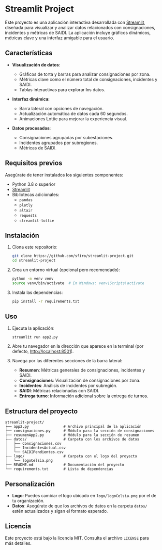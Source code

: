 # Streamlit Project

Este proyecto es una aplicación interactiva desarrollada con [Streamlit](https://streamlit.io/), diseñada para visualizar y analizar datos relacionados con consignaciones, incidentes y métricas de SAIDI. La aplicación incluye gráficos dinámicos, métricas clave y una interfaz amigable para el usuario.

## Características

- **Visualización de datos**:
  - Gráficos de torta y barras para analizar consignaciones por zona.
  - Métricas clave como el número total de consignaciones, incidentes y SAIDI.
  - Tablas interactivas para explorar los datos.

- **Interfaz dinámica**:
  - Barra lateral con opciones de navegación.
  - Actualización automática de datos cada 60 segundos.
  - Animaciones Lottie para mejorar la experiencia visual.

- **Datos procesados**:
  - Consignaciones agrupadas por subestaciones.
  - Incidentes agrupados por subregiones.
  - Métricas de SAIDI.

## Requisitos previos

Asegúrate de tener instalados los siguientes componentes:

- Python 3.8 o superior
- [Streamlit](https://streamlit.io/)
- Bibliotecas adicionales:
  - `pandas`
  - `plotly`
  - `altair`
  - `requests`
  - `streamlit-lottie`

## Instalación

1. Clona este repositorio:
   ```bash
   git clone https://github.com/sfiro/streamlit-project.git
   cd streamlit-project
   ```

2. Crea un entorno virtual (opcional pero recomendado):
   ```bash
   python -m venv venv
   source venv/bin/activate  # En Windows: venv\Scripts\activate
   ```

3. Instala las dependencias:
   ```bash
   pip install -r requirements.txt
   ```

## Uso

1. Ejecuta la aplicación:
   ```bash
   streamlit run app2.py
   ```

2. Abre tu navegador en la dirección que aparece en la terminal (por defecto, [http://localhost:8501](http://localhost:8501)).

3. Navega por las diferentes secciones de la barra lateral:
   - **Resumen**: Métricas generales de consignaciones, incidentes y SAIDI.
   - **Consignaciones**: Visualización de consignaciones por zona.
   - **Incidentes**: Análisis de incidentes por subregión.
   - **SAIDI**: Métricas relacionadas con SAIDI.
   - **Entrega turno**: Información adicional sobre la entrega de turnos.

## Estructura del proyecto

```
streamlit-project/
├── app2.py                # Archivo principal de la aplicación
├── consignaciones.py      # Módulo para la sección de consignaciones
├── resumenApp2.py         # Módulo para la sección de resumen
├── datos/                 # Carpeta con los archivos de datos
│   ├── Consignaciones.csv
│   ├── IncidentesActual.csv
│   └── SAIDIPendientes.csv
├── logo/                  # Carpeta con el logo del proyecto
│   └── logoCelsia.png
├── README.md              # Documentación del proyecto
└── requirements.txt       # Lista de dependencias
```

## Personalización

- **Logo**: Puedes cambiar el logo ubicado en `logo/logoCelsia.png` por el de tu organización.
- **Datos**: Asegúrate de que los archivos de datos en la carpeta `datos/` estén actualizados y sigan el formato esperado.


## Licencia

Este proyecto está bajo la licencia MIT. Consulta el archivo `LICENSE` para más detalles.